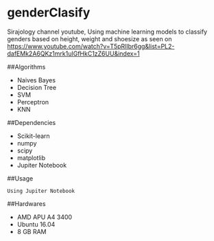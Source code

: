 # genderClasify
Sirajology channel youtube, Using machine learning models to classify genders based on height, weight and shoesize as seen on 
https://www.youtube.com/watch?v=T5pRlIbr6gg&list=PL2-dafEMk2A6QKz1mrk1uIGfHkC1zZ6UU&index=1

##Algorithms
* Naives Bayes
* Decision Tree
* SVM
* Perceptron
* KNN

##Dependencies

* Scikit-learn
* numpy
* scipy
* matplotlib
* Jupiter Notebook

##Usage

```
Using Jupiter Notebook
```
##Hardwares
* AMD APU A4 3400
* Ubuntu 16.04
* 8 GB RAM
